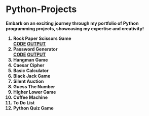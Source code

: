 # Python-Projects
<b> Embark on an exciting journey through my portfolio of Python programming projects, showcasing my expertise and creativity! <b>
<ol>
<b>
<li>Rock Paper Scissors Game </li> <a href="Rock-Paper-Scissors_Game.py"> CODE</a> <a href="Output Of codes/Rock Paper Scissors game python code output.png"> OUTPUT</a>
<li>Password Generator</li> <a href="Password_Generator.py"> CODE</a> <a href="Output Of codes/Output of Password Generator code.png"> OUTPUT</a>
<li>Hangman Game</li> 
<li>Caesar Cipher</li>
<li>Basic Calculator</li>
<li>Black Jack Game</li>
<li>Silent Auction</li>
<li>Guess The Number</li>
<li>Higher Lower Game</li>
<li>Coffee Machine</li>
<li>To Do List</li>
<li>Python Quiz Game</li>
</b>
</ol>

